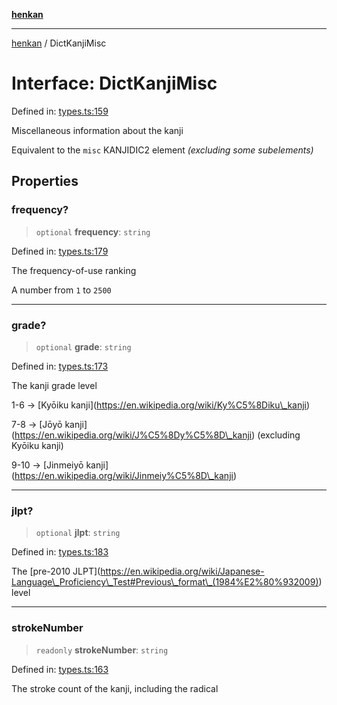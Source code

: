 [**henkan**](../README.md)

***

[henkan](../README.md) / DictKanjiMisc

# Interface: DictKanjiMisc

Defined in: [types.ts:159](https://github.com/Ronokof/Henkan/blob/0242f1c5122d344151cda089e111ebb217d29eb9/src/types.ts#L159)

Miscellaneous information about the kanji

Equivalent to the `misc` KANJIDIC2 element *(excluding some subelements)*

## Properties

### frequency?

> `optional` **frequency**: `string`

Defined in: [types.ts:179](https://github.com/Ronokof/Henkan/blob/0242f1c5122d344151cda089e111ebb217d29eb9/src/types.ts#L179)

The frequency-of-use ranking

A number from `1` to `2500`

***

### grade?

> `optional` **grade**: `string`

Defined in: [types.ts:173](https://github.com/Ronokof/Henkan/blob/0242f1c5122d344151cda089e111ebb217d29eb9/src/types.ts#L173)

The kanji grade level

1-6 -> \[Kyōiku kanji\](https://en.wikipedia.org/wiki/Ky%C5%8Diku\_kanji)

7-8 -> \[Jōyō kanji\](https://en.wikipedia.org/wiki/J%C5%8Dy%C5%8D\_kanji) (excluding Kyōiku kanji)

9-10 -> \[Jinmeiyō kanji\](https://en.wikipedia.org/wiki/Jinmeiy%C5%8D\_kanji)

***

### jlpt?

> `optional` **jlpt**: `string`

Defined in: [types.ts:183](https://github.com/Ronokof/Henkan/blob/0242f1c5122d344151cda089e111ebb217d29eb9/src/types.ts#L183)

The \[pre-2010 JLPT\](https://en.wikipedia.org/wiki/Japanese-Language\_Proficiency\_Test#Previous\_format\_(1984%E2%80%932009)) level

***

### strokeNumber

> `readonly` **strokeNumber**: `string`

Defined in: [types.ts:163](https://github.com/Ronokof/Henkan/blob/0242f1c5122d344151cda089e111ebb217d29eb9/src/types.ts#L163)

The stroke count of the kanji, including the radical
